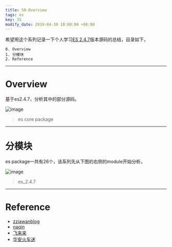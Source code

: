 ```yaml
---
title: S0-Overview
tags: es
key: 35
modify_date: 2019-04-30 18:00:00 +08:00
---
```


希望用这个系列记录一下个人学习[ES 2.4.7](https://github.com/elastic/elasticsearch/tree/2.4)版本源码的总结，目录如下，
```
0. Overview
1. 分模块
2. Reference
```

----
# Overview
基于es2.4.7，分析其中的部分源码。

![image](https://user-images.githubusercontent.com/8369671/80784840-f1798780-8bb0-11ea-9660-7eced25fbc6b.png)
> es core package

----
# 分模块
es package一共有26个，该系列先从下图的右侧的module开始分析，

![image](https://user-images.githubusercontent.com/8369671/80784845-f5a5a500-8bb0-11ea-9633-5164292224c7.png)
> es_2.4.7

----
# Reference
- [zziawanblog](http://www.cnblogs.com/zziawanblog/p/)
- [naqin](https://my.oschina.net/naqin/blog?sort=time&p=2&temp=1522678301681)
- [飞来来](https://www.jianshu.com/nb/19488623)
- [华安火车迷](https://www.jianshu.com/nb/12913601)
